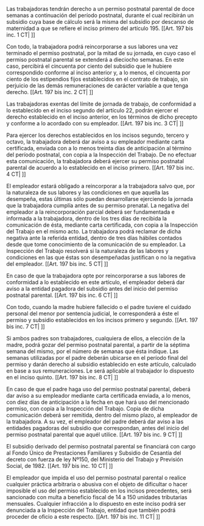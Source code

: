 Las trabajadoras tendrán derecho a un permiso postnatal parental de doce semanas a continuación del período postnatal, durante el cual recibirán un subsidio cuya base de cálculo será la misma del subsidio por descanso de maternidad a que se refiere el inciso primero del artículo 195. [[Art. 197 bis inc. 1 CT| ]]

Con todo, la trabajadora podrá reincorporarse a sus labores una vez terminado el permiso postnatal, por la mitad de su jornada, en cuyo caso el permiso postnatal parental se extenderá a dieciocho semanas. En este caso, percibirá el cincuenta por ciento del subsidio que le hubiere correspondido conforme al inciso anterior y, a lo menos, el cincuenta por ciento de los estipendios fijos establecidos en el contrato de trabajo, sin perjuicio de las demás remuneraciones de carácter variable a que tenga derecho. [[Art. 197 bis inc. 2 CT| ]]

Las trabajadoras exentas del límite de jornada de trabajo, de conformidad a lo establecido en el inciso segundo del artículo 22, podrán ejercer el derecho establecido en el inciso anterior, en los términos de dicho precepto y conforme a lo acordado con su empleador. [[Art. 197 bis inc. 3 CT| ]]

Para ejercer los derechos establecidos en los incisos segundo, tercero y octavo, la trabajadora deberá dar aviso a su empleador mediante carta certificada, enviada con a lo menos treinta días de anticipación al término del período postnatal, con copia a la Inspección del Trabajo. De no efectuar esta comunicación, la trabajadora deberá ejercer su permiso postnatal parental de acuerdo a lo establecido en el inciso primero. [[Art. 197 bis inc. 4 CT| ]]

El empleador estará obligado a reincorporar a la trabajadora salvo que, por la naturaleza de sus labores y las condiciones en que aquella las desempeña, estas últimas sólo puedan desarrollarse ejerciendo la jornada que la trabajadora cumplía antes de su permiso prenatal. La negativa del empleador a la reincorporación parcial deberá ser fundamentada e informada a la trabajadora, dentro de los tres días de recibida la comunicación de ésta, mediante carta certificada, con copia a la Inspección del Trabajo en el mismo acto. La trabajadora podrá reclamar de dicha negativa ante la referida entidad, dentro de tres días hábiles contados desde que tome conocimiento de la comunicación de su empleador. La Inspección del Trabajo resolverá si la naturaleza de las labores y condiciones en las que éstas son desempeñadas justifican o no la negativa del empleador. [[Art. 197 bis inc. 5 CT| ]]

En caso de que la trabajadora opte por reincorporarse a sus labores de conformidad a lo establecido en este artículo, el empleador deberá dar aviso a la entidad pagadora del subsidio antes del inicio del permiso postnatal parental. [[Art. 197 bis inc. 6 CT| ]]

Con todo, cuando la madre hubiere fallecido o el padre tuviere el cuidado personal del menor por sentencia judicial, le corresponderá a éste el permiso y subsidio establecidos en los incisos primero y segundo. [[Art. 197 bis inc. 7 CT| ]]

Si ambos padres son trabajadores, cualquiera de ellos, a elección de la madre, podrá gozar del permiso postnatal parental, a partir de la séptima semana del mismo, por el número de semanas que ésta indique. Las semanas utilizadas por el padre deberán ubicarse en el período final del permiso y darán derecho al subsidio establecido en este artículo, calculado en base a sus remuneraciones. Le será aplicable al trabajador lo dispuesto en el inciso quinto. [[Art. 197 bis inc. 8 CT| ]]

En caso de que el padre haga uso del permiso postnatal parental, deberá dar aviso a su empleador mediante carta certificada enviada, a lo menos, con diez días de anticipación a la fecha en que hará uso del mencionado permiso, con copia a la Inspección del Trabajo. Copia de dicha comunicación deberá ser remitida, dentro del mismo plazo, al empleador de la trabajadora. A su vez, el empleador del padre deberá dar aviso a las entidades pagadoras del subsidio que correspondan, antes del inicio del permiso postnatal parental que aquél utilice. [[Art. 197 bis inc. 9 CT| ]]

El subsidio derivado del permiso postnatal parental se financiará con cargo al Fondo Único de Prestaciones Familiares y Subsidio de Cesantía del decreto con fuerza de ley Nº150, del Ministerio del Trabajo y Previsión Social, de 1982. [[Art. 197 bis inc. 10 CT| ]]

El empleador que impida el uso del permiso postnatal parental o realice cualquier práctica arbitraria o abusiva con el objeto de dificultar o hacer imposible el uso del permiso establecido en los incisos precedentes, será sancionado con multa a beneficio fiscal de 14 a 150 unidades tributarias mensuales. Cualquier infracción a lo dispuesto en este inciso podrá ser denunciada a la Inspección del Trabajo, entidad que también podrá proceder de oficio a este respecto. [[Art. 197 bis inc. 11 CT| ]]